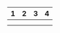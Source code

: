 
| 1   | 2   | 3   | 4   |
| --- | --- | --- | --- |
|     |     |     |     |
|     |     |     |     |
